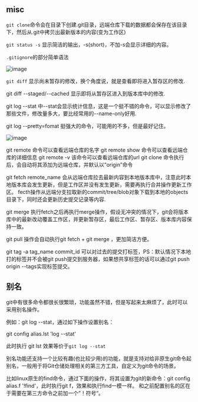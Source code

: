 ## misc

`git clone`命令会在目录下创建.git目录，远端仓库下载的数据都会保存在该目录下，然后从.git中拷贝出最新版本的内容(变为工作区)

`git status -s` 显示简洁的输出，-s(short)，不加-s会显示详细的内容。

`.gitignore`的部分简单语法

![image](https://github.com/user-attachments/assets/749dcf36-75fc-43f0-8c5d-ab75dfb2bfa6)

`git diff` 显示尚未暂存的修改，换个角度说，就是查看即将进入暂存区的修改.

git diff --staged/--cached 显示即将从暂存区进入到版本库中的修改.

git log --stat 中--stat会显示统计信息，这是一个挺不错的命令，可以显示修改了那些文件，修改量多大，要比经常用的--name-only好用.

git log --pretty=fomat 挺强大的命令，可能用的不多，但是最好记住。

![image](https://github.com/user-attachments/assets/fdb3fcc4-0f42-4eea-a484-b3be465a8cf2)

git remote 命令可以查看远端仓库的名字
git remote show 命令可以查看远端仓库的详细信息
git remote -v 该命令可以查看远端仓库的url
git clone 命令执行后，会自动将其添加为远端仓库，并默认以“origin”命令

git fetch remote_name 会从远端仓库拉去最新内容到本地版本库中，注意此时本地版本库会发生更新，但是工作区并没有发生更新，需要再执行合并操作更新工作区。
                      fecth操作从远端分支拉取新的commit/tree/blob对象下载到本地的objects目录下，同时还会更新历史提交记录等内容.

git merge  执行fetch之后再执行merge操作，假设无冲突的情况下，git会将版本库中的最新改动覆盖工作区，并更新暂存区，最后工作区、暂存区、版本库内容保持一致。

git pull 操作会自动执行git fetch + git merge ，更加简洁方便。

git tag -a tag_name commit_id 可以对过去的提交打标签，PS：默认情况下本地打的标签并不会被git push提交到服务器，如果想共享标签的话可以通过git push origin --tags实现标签提交。

## 别名

git中有很多命令都很长很繁琐，功能虽然不错，但是写起来太麻烦了，此时可以采用别名操作。

例如：git log --stat，通过如下操作设置别名：

git config alias.lst 'log --stat'

此时执行 git lst 效果等价于`git log --stat`

别名功能还支持一个比较有趣(也比较少用)的功能，就是支持对给非原生git命令起别名，一般用于将Git仓储处理相关的第三方工具，自定义为git命令的场景。

比如linux原生的find命令，通过下面的操作，将其设置为git的新命令：git config alias.f '!find'，此时执行git f，效果和执行find一模一样。
和之前配置别名的区在于需要在第三方命令之前加一个”！符号“。

